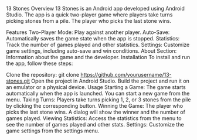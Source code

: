 13 Stones
Overview
13 Stones is an Android app developed using Android Studio. The app is a quick two-player game where players take turns picking stones from a pile. The player who picks the last stone wins.

Features
Two-Player Mode: Play against another player.
Auto-Save: Automatically saves the game state when the app is stopped.
Statistics: Track the number of games played and other statistics.
Settings: Customize game settings, including auto-save and win conditions.
About Section: Information about the game and the developer.
Installation
To install and run the app, follow these steps:

Clone the repository: git clone https://github.com/yourusername/13-stones.git
Open the project in Android Studio.
Build the project and run it on an emulator or a physical device.
Usage
Starting a Game: The game starts automatically when the app is launched. You can start a new game from the menu.
Taking Turns: Players take turns picking 1, 2, or 3 stones from the pile by clicking the corresponding button.
Winning the Game: The player who picks the last stone wins. A dialog will show the winner and the number of games played.
Viewing Statistics: Access the statistics from the menu to see the number of games played and other stats.
Settings: Customize the game settings from the settings menu.
